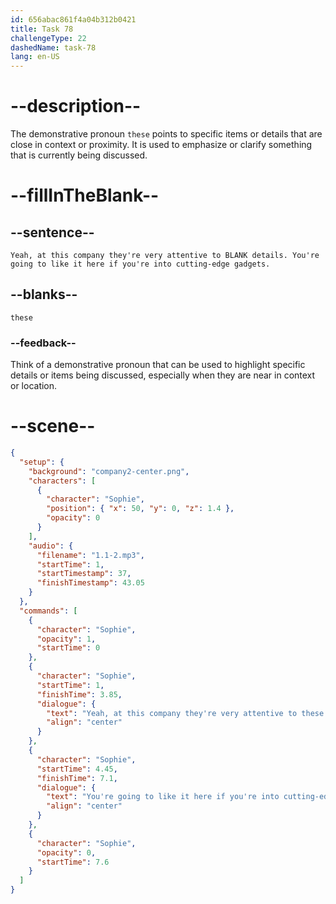 ```yaml
---
id: 656abac861f4a04b312b0421
title: Task 78
challengeType: 22
dashedName: task-78
lang: en-US
---
```


<!--
AUDIO REFERENCE:
Sophie: Yeah, at this company they're very attentive to these details. You're going to like it here if you're into cutting-edge gadgets.
-->

# --description--

The demonstrative pronoun `these` points to specific items or details that are close in context or proximity. It is used to emphasize or clarify something that is currently being discussed.

# --fillInTheBlank--

## --sentence--

`Yeah, at this company they're very attentive to BLANK details. You're going to like it here if you're into cutting-edge gadgets.`

## --blanks--

`these`

### --feedback--

Think of a demonstrative pronoun that can be used to highlight specific details or items being discussed, especially when they are near in context or location.

# --scene--

```json
{
  "setup": {
    "background": "company2-center.png",
    "characters": [
      {
        "character": "Sophie",
        "position": { "x": 50, "y": 0, "z": 1.4 },
        "opacity": 0
      }
    ],
    "audio": {
      "filename": "1.1-2.mp3",
      "startTime": 1,
      "startTimestamp": 37,
      "finishTimestamp": 43.05
    }
  },
  "commands": [
    {
      "character": "Sophie",
      "opacity": 1,
      "startTime": 0
    },
    {
      "character": "Sophie",
      "startTime": 1,
      "finishTime": 3.85,
      "dialogue": {
        "text": "Yeah, at this company they're very attentive to these details.",
        "align": "center"
      }
    },
    {
      "character": "Sophie",
      "startTime": 4.45,
      "finishTime": 7.1,
      "dialogue": {
        "text": "You're going to like it here if you're into cutting-edge gadgets.",
        "align": "center"
      }
    },
    {
      "character": "Sophie",
      "opacity": 0,
      "startTime": 7.6
    }
  ]
}
```
